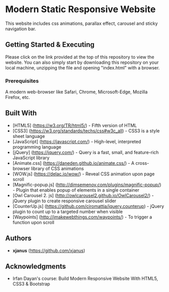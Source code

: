 # Modern Static Responsive Website

This website includes css animations, parallax effect, carousel and sticky navigation bar. 

## Getting Started & Executing

Please click on the link provided at the top of this repository to view the website.
You can also simply start by downloading this repository on your local machine, unzipping the file and opening "index.html" with a browser.

### Prerequisites

A modern web-browser like Safari, Chrome, Microsoft-Edge, Mozilla Firefox, etc.

## Built With

* [HTML5] (https://w3.org/TR/html5/) - Fifth version of HTML
* [CSS3] (https://w3.org/standards/techs/css#w3c_all) - CSS3 is a style sheet language
* [JavaScript] (https://javascript.com/) - High-level, interpreted programming language
* [jQuery] (https://jquery.com/) - Query is a fast, small, and feature-rich JavaScript library
* [Animate.css] (https://daneden.github.io/animate.css/) - A cross-browser library of CSS animations
* [WOW.js] (https://delac.io/wow/) - Reveal CSS animation upon page scroll
* [Magnific-popup.js] (http://dimsemenov.com/plugins/magnific-popup/) - Plugin that enables popup of elements in a single container
* [Owl Carousel 2. js] (http://owlcarousel2.github.io/OwlCarousel2/) - jQuery plugin to create responsive carousel slider
* [CounterUp.js] (https://github.com/ciromattia/jquery.counterup) - jQuery plugin to count up to a targeted number when visible
* [Waypoints] (http://imakewebthings.com/waypoints/) - To trigger a function upon scroll

## Authors

* **xjanus** (https://github.com/xjanus)

## Acknowledgments

* Irfan Dayan's course: Build Modern Responsive Website With HTML5, CSS3 & Bootstrap
